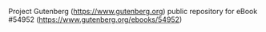 Project Gutenberg (https://www.gutenberg.org) public repository for
eBook #54952 (https://www.gutenberg.org/ebooks/54952)
